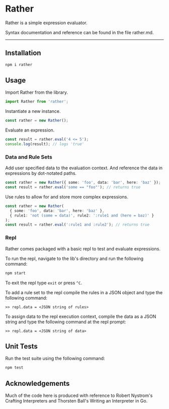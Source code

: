 # Rather 

Rather is a simple expression evaluator.

Syntax documentation and reference can be found in the file rather.md.

---

## Installation

```bash
npm i rather
```


## Usage 

Import Rather from the library.

```TypeScript
import Rather from 'rather';
```


Instantiate a new instance.

```TypeScript
const rather = new Rather();
```


Evaluate an expression.

```TypeScript
const result = rather.eval('4 <= 5');
console.log(result); // logs 'true'
```

### Data and Rule Sets

Add user specified data to the evaluation context. And reference the data in 
expressions by dot-notated paths.

```TypeScript
const rather = new Rather({ some: 'foo', data: 'bar', here: 'baz' });
const result = rather.eval('some == "foo"'); // returns true
```


Use rules to allow for and store more complex expressions.

```TypeScript
const rather = new Rather(
  { some: 'foo', data: 'bar', here: 'baz' },
  { rule1: 'not (some = data)', rule2: ':rule1 and (here = baz)' }
);
const result = rather.eval(':rule1 and :rule2'); // returns true
```

### Repl

Rather comes packaged with a basic repl to test and evaluate expressions.

To run the repl, navigate to the lib's directory and run the following command:

```bash
npm start
```

To exit the repl type `exit` or press `^C`.

To add a rule set to the repl compile the rules in a JSON object and type the
following command:

```
>> repl.data = <JSON string of rules>
```

To assign data to the repl execution context, compile the data as a JSON string
and type the following command at the repl prompt:

```
>> repl.data = <JSON string of data>
```


## Unit Tests

Run the test suite using the following command:

```bash
npm test
```


## Acknowledgements

Much of the code here is produced with reference to Robert Nystrom's Crafting
Interpreters and Thorsten Ball's Writing an Interpreter in Go.
